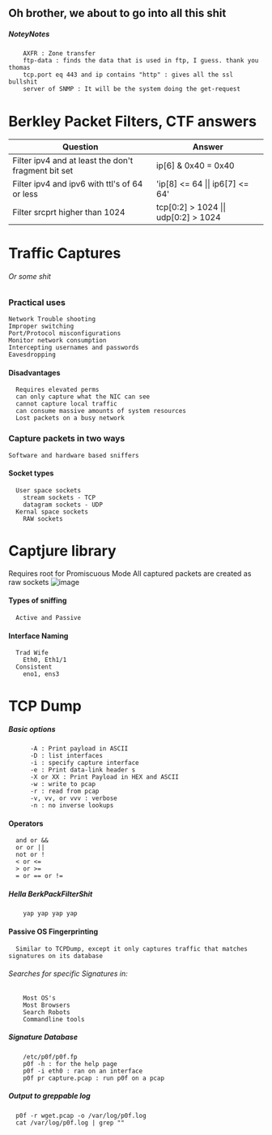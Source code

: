 <h2> Oh brother, we about to go into all this shit</h2>

##### NoteyNotes
        AXFR : Zone transfer
        ftp-data : finds the data that is used in ftp, I guess. thank you thomas
        tcp.port eq 443 and ip contains "http" : gives all the ssl bullshit
        server of SNMP : It will be the system doing the get-request

# Berkley Packet Filters, CTF answers 
| Question | Answer        |
| ----------| ----------        |
| Filter ipv4 and at least the don't fragment bit set | ip[6] & 0x40 = 0x40        |
| Filter ipv4 and ipv6 with ttl's of 64 or less | 'ip[8] <= 64 \|\| ip6[7] <= 64'        |
| Filter srcprt higher than 1024 | tcp[0:2] > 1024 \|\| udp[0:2] > 1024        |

        

# Traffic Captures
###### Or some shit

### Practical uses
    Network Trouble shooting 
    Improper switching 
    Port/Protocol misconfigurations
    Monitor network consumption
    Intercepting usernames and passwords 
    Eavesdropping
#### Disadvantages
      Requires elevated perms
      can only capture what the NIC can see
      cannot capture local traffic 
      can consume massive amounts of system resources
      Lost packets on a busy network

### Capture packets in two ways
    Software and hardware based sniffers

#### Socket types 
      User space sockets 
        stream sockets - TCP
        datagram sockets - UDP
      Kernal space sockets 
        RAW sockets
# Captjure library
  Requires root for 
    Promiscuous Mode 
    All captured packets are created as raw sockets 
![image](https://github.com/user-attachments/assets/a4855705-1f06-4a95-ab70-86b617ada912)


#### Types of sniffing 
      Active and Passive 

#### Interface Naming 
      Trad Wife 
        Eth0, Eth1/1
      Consistent 
        eno1, ens3
  
# TCP Dump 
  ##### Basic options
          -A : Print payload in ASCII
          -D : list interfaces 
          -i : specify capture interface 
          -e : Print data-link header s
          -X or XX : Print Payload in HEX and ASCII
          -w : write to pcap
          -r : read from pcap
          -v, vv, or vvv : verbose
          -n : no inverse lookups 

#### Operators 
      and or &&
      or or ||
      not or !
      < or <=
      > or >=
      = or == or !=

##### Hella BerkPackFilterShit
        yap yap yap yap


#### Passive OS Fingerprinting 
      Similar to TCPDump, except it only captures traffic that matches signatures on its database 
        
###### Searches for specific Signatures in:
        Most OS's
        Most Browsers
        Search Robots
        Commandline tools

##### Signature Database 
        /etc/p0f/p0f.fp
        p0f -h : for the help page
        p0f -i eth0 : ran on an interface 
        p0f pr capture.pcap : run p0f on a pcap

##### Output to greppable log
      p0f -r wget.pcap -o /var/log/p0f.log
      cat /var/log/p0f.log | grep ""
        
















































